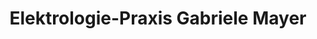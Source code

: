 ---
title: "Elektrologie-Praxis Gabriele Mayer"
url: /forstern/elektrologie-praxis-gabriele-mayer/
shop: Kosmetik
---